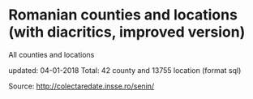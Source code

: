 # Romanian counties and locations (with diacritics, improved version)
All counties and locations

updated: 04-01-2018
Total: 42 county and 13755 location (format sql)

Source:
http://colectaredate.insse.ro/senin/
